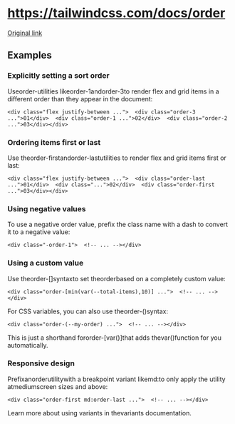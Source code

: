# https://tailwindcss.com/docs/order

[Original link](https://tailwindcss.com/docs/order)

## Examples

### Explicitly setting a sort order

Useorder-<number>utilities likeorder-1andorder-3to render flex and grid items in a different order than they appear in the document:

```
<div class="flex justify-between ...">  <div class="order-3 ...">01</div>  <div class="order-1 ...">02</div>  <div class="order-2 ...">03</div></div>
```

### Ordering items first or last

Use theorder-firstandorder-lastutilities to render flex and grid items first or last:

```
<div class="flex justify-between ...">  <div class="order-last ...">01</div>  <div class="...">02</div>  <div class="order-first ...">03</div></div>
```

### Using negative values

To use a negative order value, prefix the class name with a dash to convert it to a negative value:

```
<div class="-order-1">  <!-- ... --></div>
```

### Using a custom value

Use theorder-[<value>]syntaxto set theorderbased on a completely custom value:

```
<div class="order-[min(var(--total-items),10)] ...">  <!-- ... --></div>
```

For CSS variables, you can also use theorder-(<custom-property>)syntax:

```
<div class="order-(--my-order) ...">  <!-- ... --></div>
```

This is just a shorthand fororder-[var(<custom-property>)]that adds thevar()function for you automatically.

### Responsive design

Prefixanorderutilitywith a breakpoint variant likemd:to only apply the utility atmediumscreen sizes and above:

```
<div class="order-first md:order-last ...">  <!-- ... --></div>
```

Learn more about using variants in thevariants documentation.

